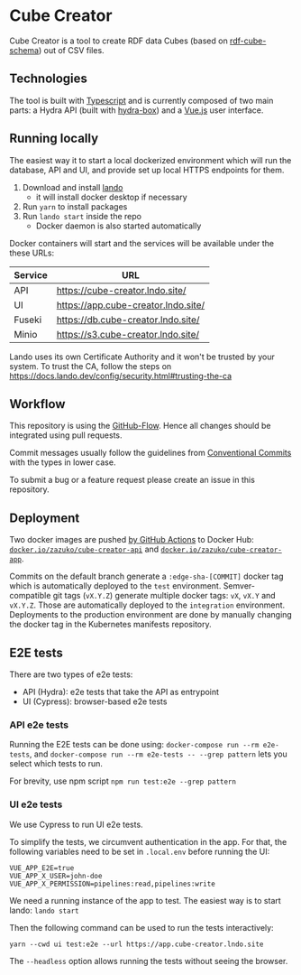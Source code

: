
# Cube Creator

Cube Creator is a tool to create RDF data Cubes (based on
[rdf-cube-schema](https://github.com/zazuko/rdf-cube-schema)) out of CSV files.

## Technologies

The tool is built with [Typescript](https://www.typescriptlang.org/) and is
currently composed of two main parts: a Hydra API (built with
[hydra-box](https://github.com/zazuko/hydra-box)) and a [Vue.js](https://vuejs.org/)
user interface.

## Running locally

The easiest way it to start a local dockerized environment which will run the database, API and UI, and provide set up local HTTPS endpoints for them.

1. Download and install [lando](https://github.com/lando/lando/releases)
   * it will install docker desktop if necessary
2. Run `yarn` to install packages
3. Run `lando start` inside the repo
   * Docker daemon is also started automatically

Docker containers will start and the services will be available under the these URLs:

| Service | URL                                   |
| ------- | ------------------------------------- |
| API     | <https://cube-creator.lndo.site/>     |
| UI      | <https://app.cube-creator.lndo.site/> |
| Fuseki  | <https://db.cube-creator.lndo.site/>  |
| Minio   | <https://s3.cube-creator.lndo.site/>  |

Lando uses its own Certificate Authority and it won't be trusted by your system.
To trust the CA, follow the steps on <https://docs.lando.dev/config/security.html#trusting-the-ca>

## Workflow

This repository is using the [GitHub-Flow](https://docs.github.com/en/github/collaborating-with-issues-and-pull-requests/github-flow). Hence all changes should be integrated using pull requests.

Commit messages usually follow the guidelines from [Conventional Commits](https://www.conventionalcommits.org/en/v1.0.0/#summary) with the types in lower case.

To submit a bug or a feature request please create an issue in this repository.

## Deployment

Two docker images are pushed [by GitHub Actions](./.github/workflows/docker.yaml) to Docker Hub: [`docker.io/zazuko/cube-creator-api`](https://hub.docker.com/r/zazuko/cube-creator-api) and [`docker.io/zazuko/cube-creator-app`](https://hub.docker.com/r/zazuko/cube-creator-app).

Commits on the default branch generate a `:edge-sha-[COMMIT]` docker tag which is automatically deployed to the `test` environment.
Semver-compatible git tags (`vX.Y.Z`) generate multiple docker tags: `vX`, `vX.Y` and `vX.Y.Z`. Those are automatically deployed to the `integration` environment.
Deployments to the production environment are done by manually changing the docker tag in the Kubernetes manifests repository.

## E2E tests

There are two types of e2e tests:
- API (Hydra): e2e tests that take the API as entrypoint
- UI (Cypress): browser-based e2e tests

### API e2e tests

Running the E2E tests can be done using: `docker-compose run --rm e2e-tests`, and `docker-compose run --rm e2e-tests -- --grep pattern` lets you select which tests to run.

For brevity, use npm script `npm run test:e2e --grep pattern`

### UI e2e tests

We use Cypress to run UI e2e tests.

To simplify the tests, we circumvent authentication in the app. For that, the following variables need to be set in `.local.env` before running the UI:
```
VUE_APP_E2E=true
VUE_APP_X_USER=john-doe
VUE_APP_X_PERMISSION=pipelines:read,pipelines:write
```

We need a running instance of the app to test. The easiest way is to start lando: `lando start`

Then the following command can be used to run the tests interactively:

`yarn --cwd ui test:e2e --url https://app.cube-creator.lndo.site`

The `--headless` option allows running the tests without seeing the browser.
